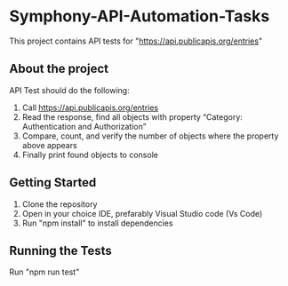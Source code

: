 # Symphony-API-Automation-Tasks

This project contains API tests for "https://api.publicapis.org/entries"

## About the project

API Test should do the following:

1. Call https://api.publicapis.org/entries
2. Read the response, find all objects with property “Category: Authentication and
   Authorization”
3. Compare, count, and verify the number of objects where the property above
   appears
4. Finally print found objects to console

## Getting Started

1. Clone the repository
2. Open in your choice IDE, prefarably Visual Studio code (Vs Code)
3. Run "npm install" to install dependencies

## Running the Tests

Run "npm run test"
